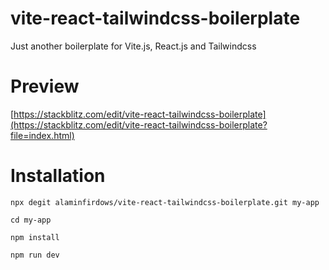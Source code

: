 # vite-react-tailwindcss-boilerplate

Just another boilerplate for Vite.js, React.js and Tailwindcss

# Preview

[https://stackblitz.com/edit/vite-react-tailwindcss-boilerplate](https://stackblitz.com/edit/vite-react-tailwindcss-boilerplate?file=index.html)

# Installation

```
npx degit alaminfirdows/vite-react-tailwindcss-boilerplate.git my-app
```

```
cd my-app
```

```
npm install
```

```
npm run dev
```
